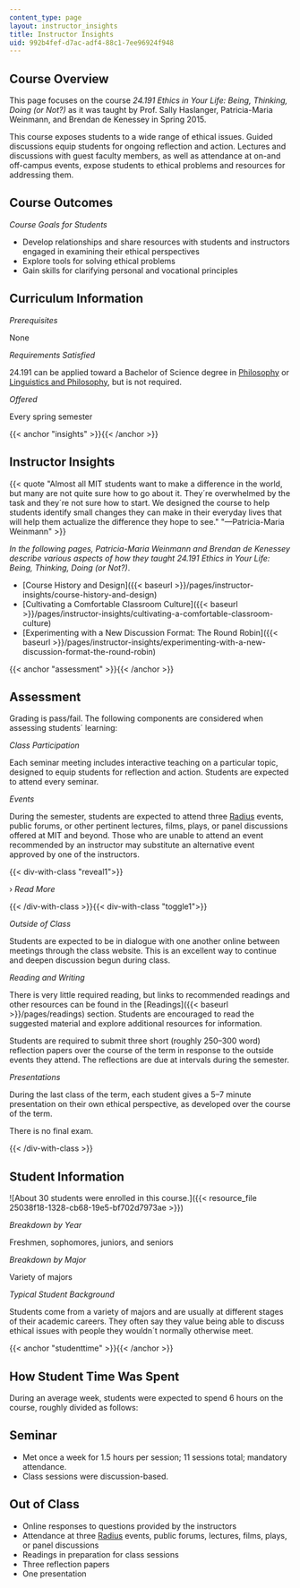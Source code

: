 ```yaml
---
content_type: page
layout: instructor_insights
title: Instructor Insights
uid: 992b4fef-d7ac-adf4-88c1-7ee96924f948
---
```


Course Overview
---------------

This page focuses on the course _24.191 Ethics in Your Life: Being, Thinking, Doing (or Not?)_ as it was taught by Prof. Sally Haslanger, Patricia-Maria Weinmann, and Brendan de Kenessey in Spring 2015.

This course exposes students to a wide range of ethical issues. Guided discussions equip students for ongoing reflection and action. Lectures and discussions with guest faculty members, as well as attendance at on-and off-campus events, expose students to ethical problems and resources for addressing them.

Course Outcomes
---------------

_Course Goals for Students_

*   Develop relationships and share resources with students and instructors engaged in examining their ethical perspectives
*   Explore tools for solving ethical problems
*   Gain skills for clarifying personal and vocational principles

Curriculum Information
----------------------

_Prerequisites_

None

_Requirements Satisfied_

24.191 can be applied toward a Bachelor of Science degree in [Philosophy](http://web.mit.edu/philosophy/program1.html) or [Linguistics and Philosophy](http://web.mit.edu/philosophy/program2.html), but is not required.

_Offered_

Every spring semester

{{< anchor "insights" >}}{{< /anchor >}}

Instructor Insights
-------------------

{{< quote "Almost all MIT students want to make a difference in the world, but many are not quite sure how to go about it. They´re overwhelmed by the task and they´re not sure how to start. We designed the course to help students identify small changes they can make in their everyday lives that will help them actualize the difference they hope to see." "—Patricia-Maria Weinmann" >}}

_In the following pages, Patricia-Maria Weinmann and Brendan de Kenessey describe various aspects of how they taught_ _24.191 Ethics in Your Life: Being, Thinking, Doing (or Not?)_.

*   [Course History and Design]({{< baseurl >}}/pages/instructor-insights/course-history-and-design)
*   [Cultivating a Comfortable Classroom Culture]({{< baseurl >}}/pages/instructor-insights/cultivating-a-comfortable-classroom-culture)
*   [Experimenting with a New Discussion Format: The Round Robin]({{< baseurl >}}/pages/instructor-insights/experimenting-with-a-new-discussion-format-the-round-robin)

{{< anchor "assessment" >}}{{< /anchor >}}

Assessment
----------

Grading is pass/fail. The following components are considered when assessing students´ learning:

_Class Participation_

Each seminar meeting includes interactive teaching on a particular topic, designed to equip students for reflection and action. Students are expected to attend every seminar.

_Events_

During the semester, students are expected to attend three [Radius](https://radius.mit.edu) events, public forums, or other pertinent lectures, films, plays, or panel discussions offered at MIT and beyond. Those who are unable to attend an event recommended by an instructor may substitute an alternative event approved by one of the instructors.

{{< div-with-class "reveal1">}}

› _Read More_

{{< /div-with-class >}}{{< div-with-class "toggle1">}}

_Outside of Class_

Students are expected to be in dialogue with one another online between meetings through the class website. This is an excellent way to continue and deepen discussion begun during class.

_Reading and Writing_

There is very little required reading, but links to recommended readings and other resources can be found in the [Readings]({{< baseurl >}}/pages/readings) section. Students are encouraged to read the suggested material and explore additional resources for information.

Students are required to submit three short (roughly 250–300 word) reflection papers over the course of the term in response to the outside events they attend. The reflections are due at intervals during the semester.

_Presentations_

During the last class of the term, each student gives a 5–7 minute presentation on their own ethical perspective, as developed over the course of the term.

There is no final exam.

{{< /div-with-class >}}

Student Information
-------------------

![About 30 students were enrolled in this course.]({{< resource_file 25038f18-1328-cb68-19e5-bf702d7973ae >}})

_Breakdown by Year_

Freshmen, sophomores, juniors, and seniors

_Breakdown by Major_

Variety of majors

_Typical Student Background_

Students come from a variety of majors and are usually at different stages of their academic careers. They often say they value being able to discuss ethical issues with people they wouldn´t normally otherwise meet.

{{< anchor "studenttime" >}}{{< /anchor >}}

How Student Time Was Spent
--------------------------

During an average week, students were expected to spend 6 hours on the course, roughly divided as follows:

Seminar
-------

*   Met once a week for 1.5 hours per session; 11 sessions total; mandatory attendance.
*   Class sessions were discussion-based. 

Out of Class
------------

*   Online responses to questions provided by the instructors
*   Attendance at three [Radius](http://radius.mit.edu/) events, public forums, lectures, films, plays, or panel discussions
*   Readings in preparation for class sessions
*   Three reflection papers
*   One presentation